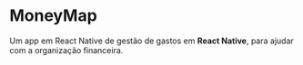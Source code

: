 # MoneyMap
Um app em React Native de gestão de gastos em **React Native**, para ajudar com a organização financeira.

